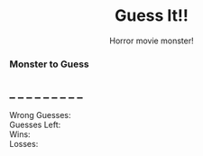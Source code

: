 <!DOCTYPE html>
<html lang="en">
<head>
    <meta charset="UTF-8">
    <title>Guess It Game|T.Hamilton</title>
    <link rel="stylesheet" href="assets/reset.css">
    <!-- Latest compiled and minified CSS -->
    <link rel="stylesheet" href="https://maxcdn.bootstrapcdn.com/bootstrap/3.3.7/css/bootstrap.min.css" integrity="sha384-BVYiiSIFeK1dGmJRAkycuHAHRg32OmUcww7on3RYdg4Va+PmSTsz/K68vbdEjh4u" crossorigin="anonymous">
    <link rel="stylesheet" href="assets/style.css">
    <!-- Font -->
    <link href="https://fonts.googleapis.com/css?family=Creepster" rel="stylesheet">

</head>
<body>

<div class="container"> 
    <div class="jumbotron jumbotron-fluid">
        <div class="container">
          <center><h1 class="display-3">Guess It!!</h1>
          <p class="lead">Horror movie monster!</p></center>
        </div>
    </div>
    
  <div class="bgImage">
    <div class="panel panel-default">
        <div class="panel-heading">
            <h3 class="panel-title">Monster to Guess</h3>
        </div>
        <div class="panel-body">
            <h2 id="wordToGuess">_ _ _ _ _ _ _ _ _</h2>
        </div>
    </div>
    <div class="panel panel-default">
        <div class="panel-body">
            Wrong Guesses: <span id="wrongGuess"></span>
        </div>
    </div>
    <div class="panel panel-default">
        <div class="panel-body">
            Guesses Left: <span id="guessLeft"></span>
        </div>
    </div>
    <div class="panel panel-default">
        <div class="panel-body">
            Wins: <span id="wins"></span>
        </div>
    </div>  
    <div class="panel panel-default">
        <div class="panel-body">
            Losses: <span id="losses"></span>
        </div>
    </div> 
  </div>  
</div>   

<script src="function.js"></script>

 
</body>
</html>